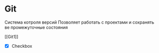 
# Git 
Система котроля версий 
Позволяет работать с проектами и сохранять ве промежуточные состояния



[[Git1]]
- [x] Checkbox